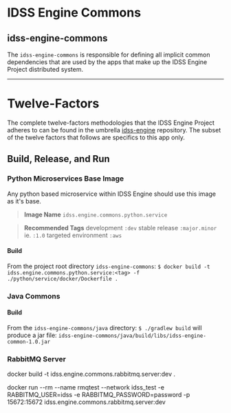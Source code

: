 # IDSS Engine Commons
## idss-engine-commons

The `idss-engine-commons` is responsible for defining all implicit common dependencies that are used by the apps that make up the IDSS Engine Project distributed system.

---
# Twelve-Factors

The complete twelve-factors methodologies that the IDSS Engine Project adheres to can be found in the umbrella [idss-engine](https://github.com/NOAA-GSL/idss-engine) repository. The subset of the twelve factors that follows are specifics to this app only.

## Build, Release, and Run

### Python Microservices Base Image
Any python based microservice within IDSS Engine should use this image as it's base.

> **Image Name** `idss.engine.commons.python.service`

> **Recommended Tags** development `:dev` stable release `:major.minor` ie. `:1.0` targeted environment `:aws`

#### Build
From the project root directory `idss-engine-commons`:
`$ docker build -t idss.engine.commons.python.service:<tag> -f ./python/service/docker/Dockerfile .`

### Java Commons

#### Build
From the `idss-engine-commons/java` directory:
`$ ./gradlew build` will produce a jar file: `idss-engine-commons/java/build/libs/idss-engine-common-1.0.jar`

### RabbitMQ Server


docker build -t idss.engine.commons.rabbitmq.server:dev .

docker run --rm --name rmqtest --network idss_test -e RABBITMQ_USER=idss -e RABBITMQ_PASSWORD=password -p 15672:15672 idss.engine.commons.rabbitmq.server:dev



